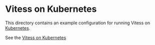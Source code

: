 # Vitess on Kubernetes

This directory contains an example configuration for running Vitess on
[Kubernetes](https://kubernetes.io/).

See the [Vitess on Kubernetes](https://vitess.io/docs/tutorials/kubernetes/)